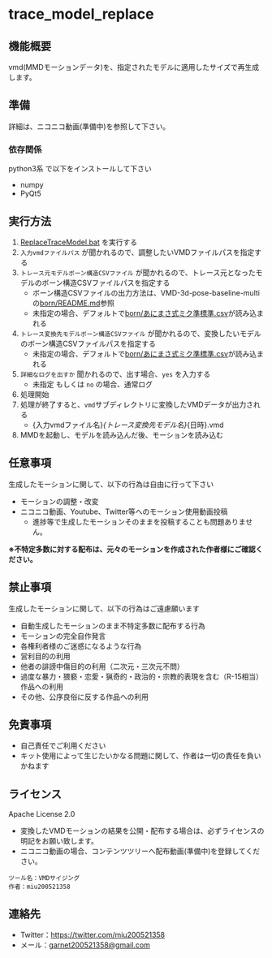 # trace_model_replace

## 機能概要

vmd(MMDモーションデータ)を、指定されたモデルに適用したサイズで再生成します。


## 準備

詳細は、ニコニコ動画(準備中)を参照して下さい。

### 依存関係

python3系 で以下をインストールして下さい

- numpy
- PyQt5

## 実行方法

1. [ReplaceTraceModel.bat](ReplaceTraceModel.bat) を実行する
1. `入力vmdファイルパス` が聞かれるので、調整したいVMDファイルパスを指定する
1. `トレース元モデルボーン構造CSVファイル` が聞かれるので、トレース元となったモデルのボーン構造CSVファイルパスを指定する
    - ボーン構造CSVファイルの出力方法は、VMD-3d-pose-baseline-multiの[born/README.md](https://github.com/miu200521358/VMD-3d-pose-baseline-multi/tree/master/born/README.md)参照
    - 未指定の場合、デフォルトで[born/あにまさ式ミク準標準.csv](born/あにまさ式ミク準標準.csv)が読み込まれる
1. `トレース変換先モデルボーン構造CSVファイル` が聞かれるので、変換したいモデルのボーン構造CSVファイルパスを指定する
    - 未指定の場合、デフォルトで[born/あにまさ式ミク準標準.csv](born/あにまさ式ミク準標準.csv)が読み込まれる
1. `詳細なログを出すか` 聞かれるので、出す場合、`yes` を入力する
    - 未指定 もしくは `no` の場合、通常ログ
1. 処理開始
1. 処理が終了すると、`vmd`サブディレクトリに変換したVMDデータが出力される
	- {入力vmdファイル名}_{トレース変換先モデル名}_{日時}.vmd
1. MMDを起動し、モデルを読み込んだ後、モーションを読み込む

## 任意事項

生成したモーションに関して、以下の行為は自由に行って下さい

 - モーションの調整・改変
 - ニコニコ動画、Youtube、Twitter等へのモーション使用動画投稿
   - 進捗等で生成したモーションそのままを投稿することも問題ありません。

**※不特定多数に対する配布は、元々のモーションを作成された作者様にご確認ください。**

## 禁止事項
生成したモーションに関して、以下の行為はご遠慮願います

 - 自動生成したモーションのまま不特定多数に配布する行為
 - モーションの完全自作発言
 - 各権利者様のご迷惑になるような行為
 - 営利目的の利用
 - 他者の誹謗中傷目的の利用（二次元・三次元不問）
 - 過度な暴力・猥褻・恋愛・猟奇的・政治的・宗教的表現を含む（R-15相当）作品への利用
 - その他、公序良俗に反する作品への利用

## 免責事項
 - 自己責任でご利用ください
 - キット使用によって生じたいかなる問題に関して、作者は一切の責任を負いかねます

## ライセンス
Apache License 2.0

 - 変換したVMDモーションの結果を公開・配布する場合は、必ずライセンスの明記をお願い致します。
 - ニコニコ動画の場合、コンテンツツリーへ配布動画(準備中)を登録してください。

```
ツール名：VMDサイジング
作者：miu200521358
```

## 連絡先
 - Twitter：https://twitter.com/miu200521358
 - メール：garnet200521358@gmail.com
